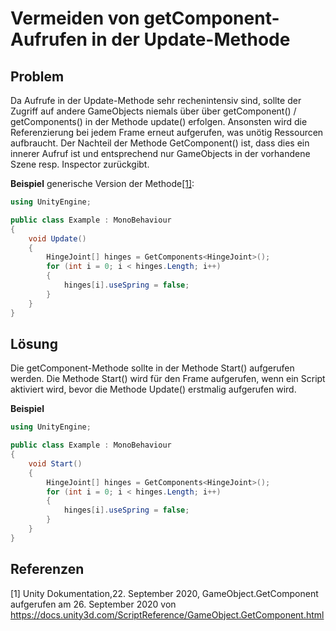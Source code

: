 # Vermeiden von getComponent-Aufrufen in der Update-Methode

## Problem

Da Aufrufe in der Update-Methode sehr rechenintensiv sind, sollte der Zugriff auf andere GameObjects niemals über über getComponent() / getComponents() in der Methode update() erfolgen.
Ansonsten wird die Referenzierung bei jedem Frame erneut aufgerufen, was unötig Ressourcen aufbraucht. Der Nachteil der Methode GetComponent() ist, dass dies ein innerer Aufruf ist und entsprechend nur GameObjects in der vorhandene Szene resp. Inspector zurückgibt.

**Beispiel** generische Version der Methode[[1]](#1):
```csharp
using UnityEngine;

public class Example : MonoBehaviour
{
    void Update()
    {
        HingeJoint[] hinges = GetComponents<HingeJoint>();
        for (int i = 0; i < hinges.Length; i++)
        {
            hinges[i].useSpring = false;
        }
    }
}
```



## Lösung

Die getComponent-Methode sollte in der Methode Start() aufgerufen werden.
Die Methode Start() wird für den Frame aufgerufen, wenn ein Script aktiviert wird, bevor die Methode Update() erstmalig aufgerufen wird.

**Beispiel**
```csharp
using UnityEngine;

public class Example : MonoBehaviour
{
    void Start()
    {
        HingeJoint[] hinges = GetComponents<HingeJoint>();
        for (int i = 0; i < hinges.Length; i++)
        {
            hinges[i].useSpring = false;
        }
    }
}
```


## Referenzen

<a id="1">[1]</a>
Unity Dokumentation,22. September 2020, GameObject.GetComponent<br/>
aufgerufen am 26. September 2020 von https://docs.unity3d.com/ScriptReference/GameObject.GetComponent.html

